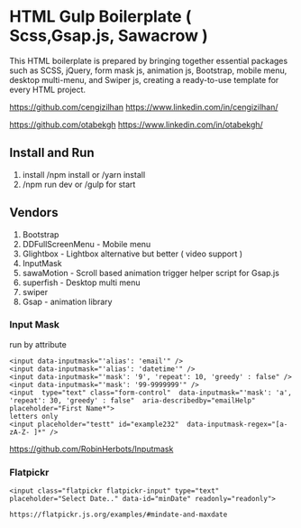 # HTML Gulp Boilerplate ( Scss,Gsap.js, Sawacrow )

This HTML boilerplate is prepared by bringing together essential packages such as SCSS, jQuery, form mask js, animation js, Bootstrap, mobile menu, desktop multi-menu, and Swiper js, creating a ready-to-use template for every HTML project.

https://github.com/cengizilhan
https://www.linkedin.com/in/cengizilhan/

https://github.com/otabekgh
https://www.linkedin.com/in/otabekgh/

## Install and Run
1) install /npm install or /yarn install
2) /npm run dev or /gulp for start

## Vendors
1) Bootstrap
2) DDFullScreenMenu - Mobile menu
3) Glightbox - Lightbox alternative but better ( video support )
4) InputMask 
5) sawaMotion - Scroll based animation trigger helper script for Gsap.js
6) superfish - Desktop multi menu
7) swiper 
8) Gsap - animation library

### Input Mask

run by attribute
```
<input data-inputmask="'alias': 'email'" />
<input data-inputmask="'alias': 'datetime'" />
<input data-inputmask="'mask': '9', 'repeat': 10, 'greedy' : false" />
<input data-inputmask="'mask': '99-9999999'" />
<input  type="text" class="form-control"  data-inputmask="'mask': 'a', 'repeat': 30, 'greedy' : false"  aria-describedby="emailHelp" placeholder="First Name*">
letters only
<input placeholder="testt" id="example232"  data-inputmask-regex="[a-zA-Z- ]*" />
```
https://github.com/RobinHerbots/Inputmask

### Flatpickr
```
<input class="flatpickr flatpickr-input" type="text" placeholder="Select Date.." data-id="minDate" readonly="readonly">

https://flatpickr.js.org/examples/#mindate-and-maxdate

```
